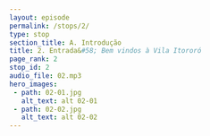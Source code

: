 ```yaml
---
layout: episode
permalink: /stops/2/
type: stop
section_title: A. Introdução
title: 2. Entrada&#58; Bem vindos à Vila Itororó
page_rank: 2
stop_id: 2
audio_file: 02.mp3
hero_images:
 - path: 02-01.jpg
   alt_text: alt 02-01
 - path: 02-02.jpg
   alt_text: alt 02-02
---
```

